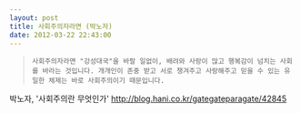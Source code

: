 ```yaml
---
layout: post
title: 사회주의자라면 (박노자)
date: 2012-03-22 22:43:00
---
```


> 
>     사회주의자라면 "강성대국"을 바랄 일없이, 배려와 사랑이 많고 행복감이 넘치는 사회를 바라는 것입니다. 개개인이 존중 받고 서로 챙겨주고 사랑해주고 믿을 수 있는 유일한 체제는 바로 사회주의이기 때문입니다.

박노자, '사회주의란 무엇인가'
http://blog.hani.co.kr/gategateparagate/42845